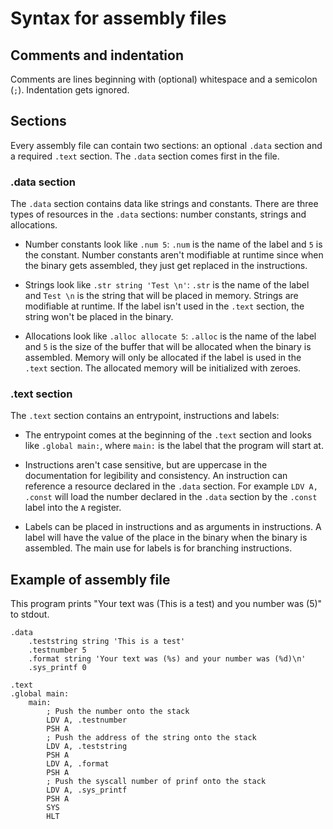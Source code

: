 # Syntax for assembly files

## Comments and indentation
Comments are lines beginning with (optional) whitespace and a semicolon (`;`).
Indentation gets ignored.

## Sections
Every assembly file can contain two sections: an optional `.data` section and a
 required `.text` section. The `.data` section
 comes first in the file.

### .data section
The `.data` section contains data like strings and constants. There are three
 types of resources in the `.data` sections: number constants, strings and allocations.

- Number constants look like `.num 5`: `.num` is the name of the label and `5` is
 the constant. Number constants aren't modifiable at runtime since when the binary
 gets assembled, they just get replaced in the instructions.

- Strings look like `.str string 'Test \n'`: `.str` is the name of the label and
 `Test \n` is the string that will be placed in memory. Strings are modifiable
 at runtime. If the label isn't used in the `.text` section, the string won't be
 placed in the binary.

- Allocations look like `.alloc allocate 5`: `.alloc` is the name of the label and
 `5` is the size of the buffer that will be allocated when the binary is assembled.
 Memory will only be allocated if the label is used in the `.text` section.
 The allocated memory will be initialized with zeroes.

### .text section
The `.text` section contains an entrypoint, instructions and labels:

- The entrypoint comes at the beginning of the `.text` section and looks like
 `.global main:`, where `main:` is the label that the program will start at.

- Instructions aren't case sensitive, but are uppercase in the documentation for
 legibility and consistency. An instruction can reference a resource declared in
 the `.data` section. For example `LDV A, .const` will load the number declared in
 the `.data` section by the `.const` label into the `A` register.

- Labels can be placed in instructions and as arguments in instructions. A label
 will have the value of the place in the binary when the binary is assembled. The
 main use for labels is for branching instructions.


## Example of assembly file
This program prints "Your text was (This is a test) and you number was (5)" to
 stdout.
```
.data
    .teststring string 'This is a test'
    .testnumber 5
    .format string 'Your text was (%s) and your number was (%d)\n'
    .sys_printf 0

.text
.global main:
    main:
        ; Push the number onto the stack
        LDV A, .testnumber
        PSH A
        ; Push the address of the string onto the stack
        LDV A, .teststring
        PSH A
        LDV A, .format
        PSH A
        ; Push the syscall number of prinf onto the stack
        LDV A, .sys_printf
        PSH A
        SYS
        HLT
```
